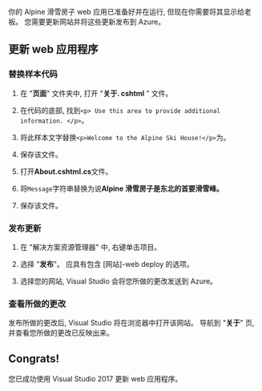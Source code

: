 你的 Alpine 滑雪房子 web 应用已准备好并在运行, 但现在你需要将其显示给老板。 您需要更新网站并将这些更新发布到 Azure。

## <a name="update-your-web-app"></a>更新 web 应用程序

### <a name="replace-the-boilerplate-code"></a>替换样本代码

1. 在 "**页面**" 文件夹中, 打开 "**关于. cshtml** " 文件。

1. 在代码的底部, 找到`<p> Use this area to provide additional information. </p>`。

1. 将此样本文字替换`<p>Welcome to the Alpine Ski House!</p>`为。

1. 保存该文件。

1. 打开**About.cshtml.cs**文件。

1. 将`Message`字符串替换为说**Alpine 滑雪房子是东北的首要滑雪峰。**

1. 保存该文件。

### <a name="publish-your-updates"></a>发布更新

1. 在 "解决方案资源管理器" 中, 右键单击项目。

1. 选择 "**发布**"。 应具有包含 [网站]-web deploy 的选项。

1. 选择您的网站, Visual Studio 会将您所做的更改发送到 Azure。

### <a name="view-your-changes"></a>查看所做的更改

发布所做的更改后, Visual Studio 将在浏览器中打开该网站。 导航到 "**关于**" 页, 并查看您所做的更改已反映出来。

## <a name="congrats"></a>Congrats!

您已成功使用 Visual Studio 2017 更新 web 应用程序。
